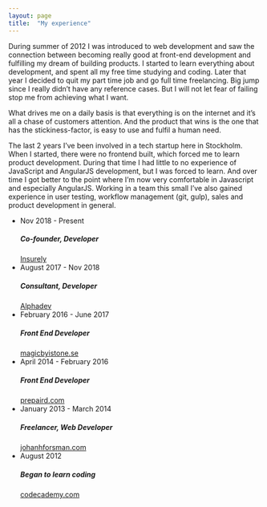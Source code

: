 ```yaml
---
layout: page
title:  "My experience"
---
```

<p>During summer of 2012 I was introduced to web development and saw the connection between becoming really good at front-end development and fulfilling my dream of building products. I started to learn everything about development, and spent all my free time studying and coding. Later that year I decided to quit my part time job and go full time freelancing. Big jump since I really didn’t have any reference cases. But I will not let fear of failing stop me from achieving what I want.</p>
<p>What drives me on a daily basis is that everything is on the internet and it’s all a chase of customers attention. And the product that wins is the one that has the stickiness-factor, is easy to use and fulfil a human need.</p>
<p>The last 2 years I’ve been involved in a tech startup here in Stockholm. When I started, there were no frontend built, which forced me to learn product development. During that time I had little to no experience of JavaScript and AngularJS development, but I was forced to learn. And over time I got better to the point where I’m now very comfortable in Javascript and especially AngularJS. Working in a team this small I’ve also gained experience in user testing, workflow management (git, gulp), sales and product development in general.</p>

<ul class="work-experience">
  <li>
    <div class="bullet"></div>
    <div class="row">
      <time class="column-1-2">Nov 2018 - Present</time>
      <div class="column-1-2"><h5>Co-founder, Developer</h5><a href="http://www.insurely.se">Insurely</a></div>
    </div>
  </li>
  <li>
    <div class="bullet"></div>
    <div class="row">
      <time class="column-1-2">August 2017 - Nov 2018</time>
      <div class="column-1-2"><h5>Consultant, Developer</h5><a href="http://www.alphadev.se">Alphadev</a></div>
    </div>
  </li>
  <li>
    <div class="bullet"></div>
    <div class="row">
      <time class="column-1-2">February 2016 - June 2017</time>
      <div class="column-1-2"><h5>Front End Developer</h5><a href="http://www.magicbyistone.se">magicbyistone.se</a></div>
    </div>
  </li>
  <li>
    <div class="bullet"></div>
    <div class="row">
      <time class="column-1-2">April 2014 - February 2016</time>
      <div class="column-1-2"><h5>Front End Developer</h5><a href="http://www.prepaird.com">prepaird.com</a></div>
    </div>
  </li>
  <li>
    <div class="bullet"></div>
    <div class="row">
      <time class="column-1-2">January 2013 - March 2014</time>
      <div class="column-1-2"><h5>Freelancer, Web Developer</h5><a href="http://johanhforsman.com">johanhforsman.com</a></div>
    </div>
  </li>
  <li>
    <div class="bullet"></div>
    <div class="row">
      <time class="column-1-2">August 2012</time>
      <div class="column-1-2"><h5>Began to learn coding</h5><a href="http://www.codecademy.com">codecademy.com</a></div>
    </div>
  </li>
</ul>
